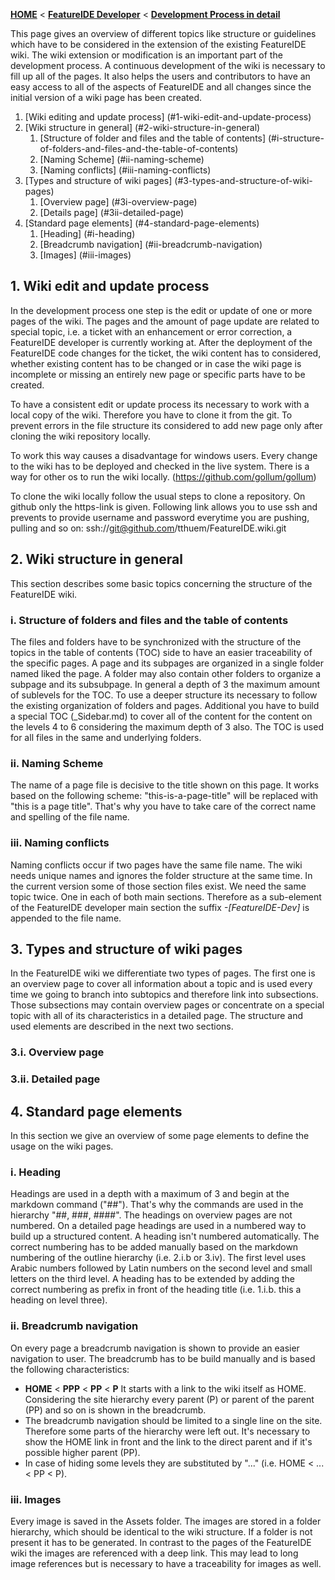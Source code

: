 <!-- Breadcrumb -->
[**HOME**](https://github.com/tthuem/FeatureIDE/wiki) < [**FeatureIDE Developer**](https://github.com/tthuem/FeatureIDE/wiki/FeatureIDE-Developer) < [**Development Process in detail**](https://github.com/tthuem/FeatureIDE/wiki/Development-Process-in-detail)

<!-- Introduction -->
This page gives an overview of different topics like structure or guidelines which have to be considered in the extension of the existing FeatureIDE wiki. The wiki extension or modification is an important part of the development process. A continuous development of the wiki is necessary to fill up all of the pages. It also helps the users and contributors to have an easy access to all of the aspects of FeatureIDE and all changes since the initial version of a wiki page has been created.

<!-- Outline -->
1. [Wiki editing and  update process] (#1-wiki-edit-and-update-process)
2. [Wiki structure in general] (#2-wiki-structure-in-general)
	1. [Structure of folder and files and the table of contents] (#i-structure-of-folders-and-files-and-the-table-of-contents)
	2. [Naming Scheme] (#ii-naming-scheme)
	3. [Naming conflicts] (#iii-naming-conflicts)
3. [Types and structure of wiki pages] (#3-types-and-structure-of-wiki-pages)
	1. [Overview page] (#3i-overview-page)
	2. [Details page] (#3ii-detailed-page)
4. [Standard page elements] (#4-standard-page-elements)
	1. [Heading] (#i-heading)
	2. [Breadcrumb navigation] (#ii-breadcrumb-navigation)
	3. [Images] (#iii-images)


<!-- Content -->
## 1. Wiki edit and update process
In the development process one step is the edit or update of one or more pages of the wiki. The pages and the amount of page update are related to special topic, i.e. a ticket with an enhancement or error correction, a FeatureIDE developer is currently working at. After the deployment of the FeatureIDE code changes for the ticket, the wiki content has to considered, whether existing content has to be changed or in case the wiki page is incomplete or missing an entirely new page or specific parts have to be created.

To have a consistent edit or update process its necessary to work with a local copy of the wiki. Therefore you have to clone it from the git. To prevent errors in the file structure its considered to add new page only after cloning the wiki repository locally. 

To work this way causes a disadvantage for windows users. Every change to the wiki has to be deployed and checked in the live system. There is a way for other os to run the wiki locally. (https://github.com/gollum/gollum)

To clone the wiki locally follow the usual steps to clone a repository. On github only the https-link is given. 
Following link allows you to use ssh and prevents to provide username and password everytime you are pushing, pulling and so on:
ssh://git@github.com/tthuem/FeatureIDE.wiki.git

## 2. Wiki structure in general
This section describes some basic topics concerning the structure of the FeatureIDE wiki.
### i. Structure of folders and files and the table of contents
The files and folders have to be synchronized with the structure of the topics in the table of contents (TOC) side to have an easier traceability of the specific pages. A page and its subpages are organized in a single folder named liked the page. A folder may also contain other folders to organize a subpage and its subsubpage. In general a depth of 3 the maximum amount of sublevels for the TOC. To use a deeper structure its necessary to follow the existing organization of folders and pages. Additional you have to build a special TOC (_Sidebar.md) to cover all of the content for the content on the levels 4 to 6 considering the maximum depth of 3 also. The TOC is used for all files in the same and underlying folders.

### ii. Naming Scheme
The name of a page file is decisive to the title shown on this page. It works based on the following scheme: "this-is-a-page-title" will be replaced with "this is a page title". That's why you have to take care of the correct name and spelling of the file name. 

### iii. Naming conflicts
Naming conflicts occur if two pages have the same file name. The wiki needs unique names and ignores the folder structure at the same time. In the current version some of those section files exist. We need the same topic twice. One in each of both main sections. Therefore as a sub-element of the FeatureIDE developer main section the suffix *-[FeatureIDE-Dev]* is appended to the file name.

## 3. Types and structure of wiki pages
In the FeatureIDE wiki we differentiate two types of pages. The first one is an overview page to cover all information about a topic and is used every time we going to branch into subtopics and therefore link into subsections. Those subsections may contain overview pages or concentrate on a special topic with all of its characteristics in a detailed page. The structure and used elements are described in the next two sections.

### 3.i. Overview page


### 3.ii. Detailed page

## 4. Standard page elements
In this section we give an overview of some page elements to define the usage on the wiki pages.

### i. Heading
Headings are used in a depth with a maximum of 3 and begin at the markdown command ("##"). That's why the commands are used in the hierarchy "##, ###, ####". The headings on overview pages are not numbered. On a detailed page headings are used in a numbered way to build up a structured content. A heading isn't numbered automatically. 
The correct numbering has to be added manually based on the markdown numbering of the outline hierarchy (i.e. 2.i.b or 3.iv). The first level uses Arabic numbers followed by Latin numbers on the second level and small letters on the third level. 
A heading has to be extended by adding the correct numbering as prefix in front of the heading title (i.e. 1.i.b. this a heading on level three).

### ii. Breadcrumb navigation
On every page a breadcrumb navigation is shown to provide an easier navigation to user. The breadcrumb has to be build manually and is based the following characteristics:
* **HOME** < **PPP** < **PP** < **P** It starts with a link to the wiki itself as HOME. Considering the site hierarchy every parent (P) or parent of the parent (PP) and so on is shown in the breadcrumb. 
* The breadcrumb navigation should be limited to a single line on the site. Therefore some parts of the hierarchy were left out. It's necessary to show the HOME link in front and the link to the direct parent and if it's possible higher parent (PP). 
* In case of hiding some levels they are substituted by "..." (i.e. HOME < ... < PP < P).

### iii. Images
Every image is saved in the Assets folder. The images are stored in a folder hierarchy, which should be identical to the wiki structure. If a folder is not present it has to be generated. In contrast to the pages of the FeatureIDE wiki the images are referenced with a deep link. This may lead to long image references but is necessary to have a traceability for images as well.



